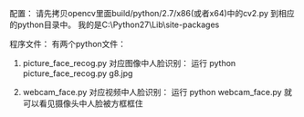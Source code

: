 配置：
请先拷贝opencv里面build/python/2.7/x86(或者x64)中的cv2.py 到相应的python目录中。 
我的是C:\Python27\Lib\site-packages

程序文件：
有两个python文件：
1. picture_face_recog.py 对应图像中人脸识别：
运行 python picture_face_recog.py g8.jpg

2. webcam_face.py 对应视频中人脸识别：
运行 python webcam_face.py 就可以看见摄像头中人脸被方框框住